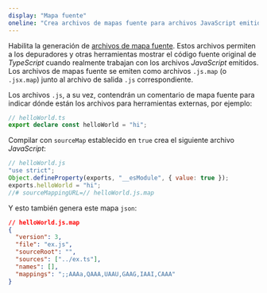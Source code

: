 ```yaml
---
display: "Mapa fuente"
oneline: "Crea archivos de mapas fuente para archivos JavaScript emitidos."
---
```


Habilita la generación de [archivos de mapa fuente](https://developer.mozilla.org/es/docs/Tools/Debugger/How_to/Use_a_source_map).
Estos archivos permiten a los depuradores y otras herramientas mostrar el código fuente original de *TypeScript* cuando realmente trabajan con los archivos *JavaScript* emitidos.
Los archivos de mapas fuente se emiten como archivos `.js.map` (o `.jsx.map`) junto al archivo de salida `.js` correspondiente.

Los archivos `.js`, a su vez, contendrán un comentario de mapa fuente para indicar dónde están los archivos para herramientas externas, por ejemplo:

```ts
// helloWorld.ts
export declare const helloWorld = "hi";
```

Compilar con `sourceMap` establecido en `true` crea el siguiente archivo *JavaScript*:

```js
// helloWorld.js
"use strict";
Object.defineProperty(exports, "__esModule", { value: true });
exports.helloWorld = "hi";
//# sourceMappingURL=// helloWorld.js.map
```

Y esto también genera este mapa `json`:

```json
// helloWorld.js.map
{
  "version": 3,
  "file": "ex.js",
  "sourceRoot": "",
  "sources": ["../ex.ts"],
  "names": [],
  "mappings": ";;AAAa,QAAA,UAAU,GAAG,IAAI,CAAA"
}
```
